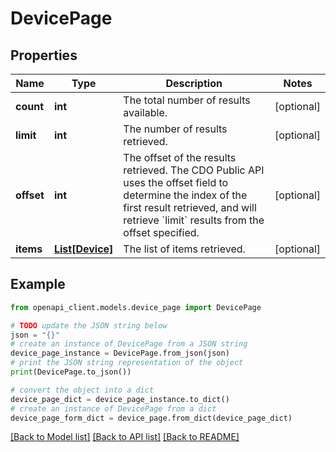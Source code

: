 # DevicePage


## Properties

Name | Type | Description | Notes
------------ | ------------- | ------------- | -------------
**count** | **int** | The total number of results available. | [optional] 
**limit** | **int** | The number of results retrieved. | [optional] 
**offset** | **int** | The offset of the results retrieved. The CDO Public API uses the offset field to determine the index of the first result retrieved, and will retrieve &#x60;limit&#x60; results from the offset specified. | [optional] 
**items** | [**List[Device]**](Device.md) | The list of items retrieved. | [optional] 

## Example

```python
from openapi_client.models.device_page import DevicePage

# TODO update the JSON string below
json = "{}"
# create an instance of DevicePage from a JSON string
device_page_instance = DevicePage.from_json(json)
# print the JSON string representation of the object
print(DevicePage.to_json())

# convert the object into a dict
device_page_dict = device_page_instance.to_dict()
# create an instance of DevicePage from a dict
device_page_form_dict = device_page.from_dict(device_page_dict)
```
[[Back to Model list]](../README.md#documentation-for-models) [[Back to API list]](../README.md#documentation-for-api-endpoints) [[Back to README]](../README.md)


